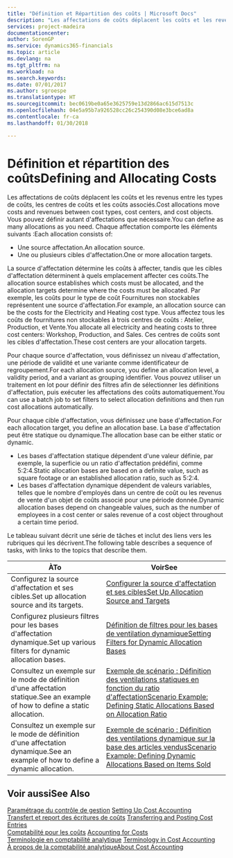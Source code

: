 ```yaml
---
title: "Définition et Répartition des coûts | Microsoft Docs"
description: "Les affectations de coûts déplacent les coûts et les revenus entre les types de coûts, les centres de coûts et les coûts associés. Vous pouvez définir autant d'affectations que nécessaire."
services: project-madeira
documentationcenter: 
author: SorenGP
ms.service: dynamics365-financials
ms.topic: article
ms.devlang: na
ms.tgt_pltfrm: na
ms.workload: na
ms.search.keywords: 
ms.date: 07/01/2017
ms.author: sgroespe
ms.translationtype: HT
ms.sourcegitcommit: bec0619be0a65e3625759e13d2866ac615d7513c
ms.openlocfilehash: 04e5a95b7a926528cc26c254390d08e3bce6ad8a
ms.contentlocale: fr-ca
ms.lasthandoff: 01/30/2018

---
```

# <a name="defining-and-allocating-costs"></a><span data-ttu-id="aa854-104">Définition et répartition des coûts</span><span class="sxs-lookup"><span data-stu-id="aa854-104">Defining and Allocating Costs</span></span>
<span data-ttu-id="aa854-105">Les affectations de coûts déplacent les coûts et les revenus entre les types de coûts, les centres de coûts et les coûts associés.</span><span class="sxs-lookup"><span data-stu-id="aa854-105">Cost allocations move costs and revenues between cost types, cost centers, and cost objects.</span></span> <span data-ttu-id="aa854-106">Vous pouvez définir autant d'affectations que nécessaire.</span><span class="sxs-lookup"><span data-stu-id="aa854-106">You can define as many allocations as you need.</span></span> <span data-ttu-id="aa854-107">Chaque affectation comporte les éléments suivants :</span><span class="sxs-lookup"><span data-stu-id="aa854-107">Each allocation consists of:</span></span>  

-   <span data-ttu-id="aa854-108">Une source affectation.</span><span class="sxs-lookup"><span data-stu-id="aa854-108">An allocation source.</span></span>  
-   <span data-ttu-id="aa854-109">Une ou plusieurs cibles d'affectation.</span><span class="sxs-lookup"><span data-stu-id="aa854-109">One or more allocation targets.</span></span>  

<span data-ttu-id="aa854-110">La source d'affectation détermine les coûts à affecter, tandis que les cibles d'affectation déterminent à quels emplacement affecter ces coûts.</span><span class="sxs-lookup"><span data-stu-id="aa854-110">The allocation source establishes which costs must be allocated, and the allocation targets determine where the costs must be allocated.</span></span> <span data-ttu-id="aa854-111">Par exemple, les coûts pour le type de coût Fournitures non stockables représentent une source d'affectation.</span><span class="sxs-lookup"><span data-stu-id="aa854-111">For example, an allocation source can be the costs for the Electricity and Heating cost type.</span></span> <span data-ttu-id="aa854-112">Vous affectez tous les coûts de fournitures non stockables à trois centres de coûts : Atelier, Production, et Vente.</span><span class="sxs-lookup"><span data-stu-id="aa854-112">You allocate all electricity and heating costs to three cost centers: Workshop, Production, and Sales.</span></span> <span data-ttu-id="aa854-113">Ces centres de coûts sont les cibles d'affectation.</span><span class="sxs-lookup"><span data-stu-id="aa854-113">These cost centers are your allocation targets.</span></span>  

<span data-ttu-id="aa854-114">Pour chaque source d'affectation, vous définissez un niveau d'affectation, une période de validité et une variante comme identificateur de regroupement.</span><span class="sxs-lookup"><span data-stu-id="aa854-114">For each allocation source, you define an allocation level, a validity period, and a variant as grouping identifier.</span></span> <span data-ttu-id="aa854-115">Vous pouvez utiliser un traitement en lot pour définir des filtres afin de sélectionner les définitions d'affectation, puis exécuter les affectations des coûts automatiquement.</span><span class="sxs-lookup"><span data-stu-id="aa854-115">You can use a batch job to set filters to select allocation definitions and then run cost allocations automatically.</span></span>  

<span data-ttu-id="aa854-116">Pour chaque cible d'affectation, vous définissez une base d'affectation.</span><span class="sxs-lookup"><span data-stu-id="aa854-116">For each allocation target, you define an allocation base.</span></span> <span data-ttu-id="aa854-117">La base d'affectation peut être statique ou dynamique.</span><span class="sxs-lookup"><span data-stu-id="aa854-117">The allocation base can be either static or dynamic.</span></span>  

-   <span data-ttu-id="aa854-118">Les bases d'affectation statique dépendent d'une valeur définie, par exemple, la superficie ou un ratio d'affectation prédéfini, comme 5:2:4.</span><span class="sxs-lookup"><span data-stu-id="aa854-118">Static allocation bases are based on a definite value, such as square footage or an established allocation ratio, such as 5:2:4.</span></span>  
-   <span data-ttu-id="aa854-119">Les bases d'affectation dynamique dépendent de valeurs variables, telles que le nombre d'employés dans un centre de coût ou les revenus de vente d'un objet de coûts associé pour une période donnée.</span><span class="sxs-lookup"><span data-stu-id="aa854-119">Dynamic allocation bases depend on changeable values, such as the number of employees in a cost center or sales revenue of a cost object throughout a certain time period.</span></span>  

<span data-ttu-id="aa854-120">Le tableau suivant décrit une série de tâches et inclut des liens vers les rubriques qui les décrivent.</span><span class="sxs-lookup"><span data-stu-id="aa854-120">The following table describes a sequence of tasks, with links to the topics that describe them.</span></span>

|<span data-ttu-id="aa854-121">À</span><span class="sxs-lookup"><span data-stu-id="aa854-121">To</span></span>|<span data-ttu-id="aa854-122">Voir</span><span class="sxs-lookup"><span data-stu-id="aa854-122">See</span></span>|  
|--------|---------|  
|<span data-ttu-id="aa854-123">Configurez la source d'affectation et ses cibles.</span><span class="sxs-lookup"><span data-stu-id="aa854-123">Set up allocation source and its targets.</span></span>|[<span data-ttu-id="aa854-124">Configurer la source d'affectation et ses cibles</span><span class="sxs-lookup"><span data-stu-id="aa854-124">Set Up Allocation Source and Targets</span></span>](finance-how-to-set-up-allocation-source-and-targets.md)|  
|<span data-ttu-id="aa854-125">Configurez plusieurs filtres pour les bases d'affectation dynamique.</span><span class="sxs-lookup"><span data-stu-id="aa854-125">Set up various filters for dynamic allocation bases.</span></span>|[<span data-ttu-id="aa854-126">Définition de filtres pour les bases de ventilation dynamique</span><span class="sxs-lookup"><span data-stu-id="aa854-126">Setting Filters for Dynamic Allocation Bases</span></span>](finance-setting-filters-for-dynamic-allocation-bases.md)|  
|<span data-ttu-id="aa854-127">Consultez un exemple sur le mode de définition d'une affectation statique.</span><span class="sxs-lookup"><span data-stu-id="aa854-127">See an example of how to define a static allocation.</span></span>|[<span data-ttu-id="aa854-128">Exemple de scénario : Définition des ventilations statiques en fonction du ratio d'affectation</span><span class="sxs-lookup"><span data-stu-id="aa854-128">Scenario Example: Defining Static Allocations Based on Allocation Ratio</span></span>](finance-scenario-example-defining-static-allocations-based-on-allocation-ratio.md)|  
|<span data-ttu-id="aa854-129">Consultez un exemple sur le mode de définition d'une affectation dynamique.</span><span class="sxs-lookup"><span data-stu-id="aa854-129">See an example of how to define a dynamic allocation.</span></span>|[<span data-ttu-id="aa854-130">Exemple de scénario : Définition des ventilations dynamique sur la base des articles vendus</span><span class="sxs-lookup"><span data-stu-id="aa854-130">Scenario Example: Defining Dynamic Allocations Based on Items Sold</span></span>](finance-scenario-example-defining-dynamic-allocations-based-on-items-sold.md)|  

## <a name="see-also"></a><span data-ttu-id="aa854-131">Voir aussi</span><span class="sxs-lookup"><span data-stu-id="aa854-131">See Also</span></span>  
 <span data-ttu-id="aa854-132">[Paramétrage du contrôle de gestion](finance-set-up-cost-accounting.md) </span><span class="sxs-lookup"><span data-stu-id="aa854-132">[Setting Up Cost Accounting](finance-set-up-cost-accounting.md) </span></span>  
 <span data-ttu-id="aa854-133">[Transfert et report des écritures de coûts](finance-transfer-and-post-cost-entries.md) </span><span class="sxs-lookup"><span data-stu-id="aa854-133">[Transferring and Posting Cost Entries](finance-transfer-and-post-cost-entries.md) </span></span>  
 <span data-ttu-id="aa854-134">[Comptabilité pour les coûts](finance-manage-cost-accounting.md) </span><span class="sxs-lookup"><span data-stu-id="aa854-134">[Accounting for Costs](finance-manage-cost-accounting.md) </span></span>  
 <span data-ttu-id="aa854-135">[Terminologie en comptabilité analytique](finance-terminology-in-cost-accounting.md) </span><span class="sxs-lookup"><span data-stu-id="aa854-135">[Terminology in Cost Accounting](finance-terminology-in-cost-accounting.md) </span></span>  
 [<span data-ttu-id="aa854-136">À propos de la comptabilité analytique</span><span class="sxs-lookup"><span data-stu-id="aa854-136">About Cost Accounting</span></span>](finance-about-cost-accounting.md)

